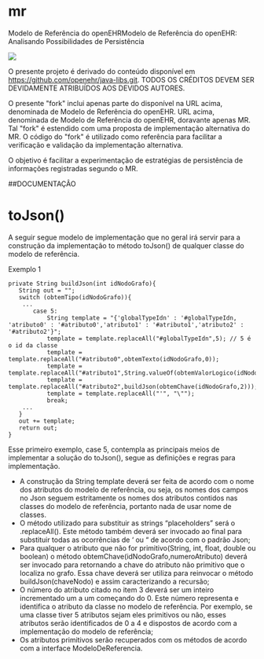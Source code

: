 # mr
Modelo de Referência do openEHRModelo de Referência do openEHR: 
Analisando Possibilidades de Persistência

[<img src="https://api.travis-ci.org/kyriosdata/mr.svg?branch=master">](https://travis-ci.org/kyriosdata/mr)

O presente projeto é derivado do conteúdo
disponível em https://github.com/openehr/java-libs.git.
TODOS OS CRÉDITOS DEVEM SER DEVIDAMENTE ATRIBUÍDOS
AOS DEVIDOS AUTORES. 

O presente "fork" inclui apenas parte do disponível na
URL acima, denominada de Modelo de Referência do openEHR. 
URL acima, denominada de Modelo de Referência do openEHR,
doravante apenas MR. Tal "fork" é estendido com uma
proposta de implementação alternativa do MR. O código
do "fork" é utilizado como referência para facilitar a
verificação e validação da implementação alternativa.

O objetivo é facilitar a experimentação de estratégias 
de persistência de informações registradas segundo o
MR. 

##DOCUMENTAÇÂO

# toJson()

A seguir segue modelo de implementação que no geral irá servir para a construção da implementação to método toJson() de qualquer classe do modelo de referência.

Exemplo 1
```
private String buildJson(int idNodoGrafo){
   String out = "";
   switch (obtemTipo(idNodoGrafo)){
	...
       case 5:
           String template = "{'globalTypeIdn' : '#globalTypeIdn, 'atributo0' : '#atributo0','atributo1' : '#atributo1','atributo2' : '#atributo2'}";
           template = template.replaceAll("#globalTypeIdn",5); // 5 é o id da classe
           template = template.replaceAll("#atributo0",obtemTexto(idNodoGrafo,0));
           template = template.replaceAll("#atributo1",String.valueOf(obtemValorLogico(idNodoGrafo,1)));
           template = template.replaceAll("#atributo2",buildJson(obtemChave(idNodoGrafo,2)));
           template = template.replaceAll("'", "\"");
           break;
	...
   }
   out += template;
   return out;
}
```

Esse primeiro exemplo, case 5, contempla as principais meios de implementar a solução do toJson(), segue as definições e regras para implementação.

* A construção da String template deverá ser feita de acordo com o nome dos atributos do modelo de referência, ou seja, os nomes dos campos no Json seguem estritamente os nomes dos atributos contidos nas classes do modelo de referência, portanto nada de usar nome de classes.
* O método utilizado para substituir as strings “placeholders” será o .replaceAll(). Este método também deverá ser invocado ao final para substituir todas as ocorrências de ‘ ou “ de acordo com o padrão Json;
* Para qualquer o atributo que não for primitivo(String, int, float, double ou boolean) o método obtemChave(idNodoGrafo,numeroAtributo) deverá ser invocado para retornando a chave do atributo não primitivo que o localiza no grafo. Essa chave deverá ser utiliza para reinvocar o método buildJson(chaveNodo) e assim caracterizando a recursão;
* O número do atributo citado no item 3 deverá ser um inteiro incrementado um a um começando do 0. Este número representa e identifica o atributo da classe no modelo de referência. Por exemplo, se uma classe tiver 5 atributos sejam eles primitivos ou não, esses atributos serão identificados de 0 a 4 e dispostos de acordo com a implementação do modelo de referência; 
* Os atributos primitivos serão recuperados com os métodos de acordo com a interface ModeloDeReferencia.
